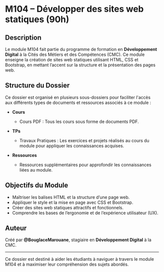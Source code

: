 # M104 – Développer des sites web statiques (90h)

## Description
Le module M104 fait partie du programme de formation en **Développement Digital** à la Cités des Métiers et des Compétences (CMC). Ce module enseigne la création de sites web statiques utilisant HTML, CSS et Bootstrap, en mettant l’accent sur la structure et la présentation des pages web.

## Structure du Dossier
Ce dossier est organisé en plusieurs sous-dossiers pour faciliter l'accès aux différents types de documents et ressources associés à ce module :  

- **Cours**  
  - Cours PDF : Tous les cours sous forme de documents PDF.

- **TPs**  
  - Travaux Pratiques : Les exercices et projets réalisés au cours du module pour appliquer les connaissances acquises.  

- **Ressources**  
  - Ressources supplémentaires pour approfondir les connaissances liées au module.  

## Objectifs du Module
- Maîtriser les balises HTML et la structure d’une page web. 
- Appliquer le style et la mise en page avec CSS et Bootstrap.  
- Créer des sites web statiques attractifs et fonctionnels.
- Comprendre les bases de l’ergonomie et de l’expérience utilisateur (UX).

## Auteur
Créé par **@BouglaceMarouane**, stagiaire en **Développement Digital** à la CMC.

---

Ce dossier est destiné à aider les étudiants à naviguer à travers le module M104 et à maximiser leur compréhension des sujets abordés.

